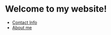 # Welcome to my website!
<p style="color:red">
<ul>
        <li><a href="./contact">Contact Info</a></li>
        <li><a href="./aboutme">About me</a></li>
</ul>
</p>
